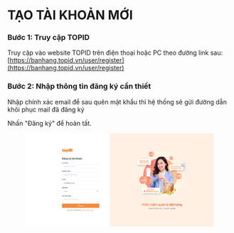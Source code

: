 # TẠO TÀI KHOẢN MỚI

### Bước 1: Truy cập TOPID

Truy cập vào website TOPID trên điện thoại hoặc PC theo đường link sau: [https://banhang.topid.vn/user/register](https://banhang.topid.vn/user/register)

### Bước 2: Nhập thông tin đăng ký cần thiết

Nhập chính xác email để sau quên mật khẩu thì hệ thống sẽ gửi đường dẫn khôi phục mail đã đăng ký

Nhấn "Đăng ký" để hoàn tất.

<figure><img src=".gitbook/assets/image (3).png" alt=""><figcaption></figcaption></figure>
